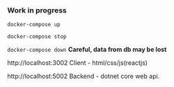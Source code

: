 ### Work in progress

`docker-compose up`

`docker-compose stop`

`docker-compose down` __Careful, data from db may be lost__

http://localhost:3002 Client - html/css/js(reactjs)

http://localhost:5002 Backend - dotnet core web api.
